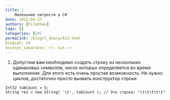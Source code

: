 ```yaml
---
title: |
    Маленькие хитрости в C#
date: 2012-03-27
authors: [FiloXSee]
tags: []
categories: [C#]
permalink: /blog/c_sharp/613.html
blogcat: C#
excerpt_separator: <!--cut-->
---
```


1. Допустим вам необходимо создать строку из нескольких одинаковых символов, число которых определяется во время выполнения. Для этого есть очень простая возможность. Не нужно циклов, достаточно просто вызвать конструктор строки

```
Int32 tabCount = 5;
String res = new String( '\t', tabCount ); // Это строка: "\t\t\t\t\t"
```

